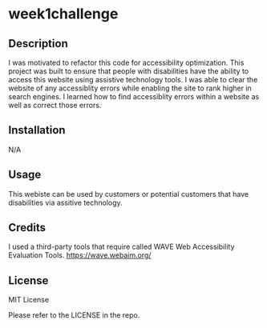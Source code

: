 # week1challenge

## Description


I was motivated to refactor this code for accessibility optimization. This project was built to ensure that people with disabilities have the ability to access this website using assistive technology tools. I was able to clear the website of any accessiblity errors while enabling the site to rank higher in search engines. I learned how to find accessiblity errors within a website as well as correct those errors.


## Installation

N/A


## Usage

This webiste can be used by customers or potential customers that have disabilities via assitive technology.

## Credits


I used a third-party tools that require called WAVE Web Accessibility Evaluation Tools. https://wave.webaim.org/



## License

MIT License

Please refer to the LICENSE in the repo.
